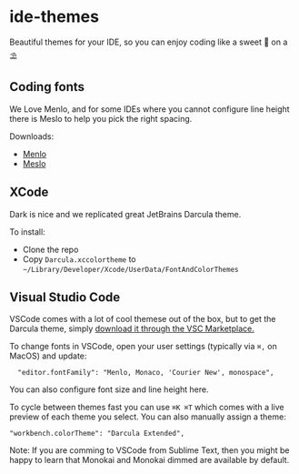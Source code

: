 # ide-themes

Beautiful themes for your IDE, so you can enjoy coding like a sweet 🍹 on a ⛱

## Coding fonts

We Love Menlo, and for some IDEs where you cannot configure line height there is Meslo to help you pick the right spacing.

Downloads:

* [Menlo](http://www.cufonfonts.com/en/font/13494/menlo)
* [Meslo](https://github.com/andreberg/Meslo-Font)

## XCode

Dark is nice and we replicated great JetBrains Darcula theme.

To install:

* Clone the repo
* Copy `Darcula.xccolortheme` to `~/Library/Developer/Xcode/UserData/FontAndColorThemes`

## Visual Studio Code

VSCode comes with a lot of cool themese out of the box, but to get the Darcula theme, simply [download it through the VSC Marketplace.](https://marketplace.visualstudio.com/items?itemName=rokoroku.vscode-theme-darcula)

To change fonts in VSCode, open your user settings (typically via `⌘,` on MacOS) and update:

```
  "editor.fontFamily": "Menlo, Monaco, 'Courier New', monospace",
```

You can also configure font size and line height here.

To cycle between themes fast you can use `⌘K ⌘T` which comes with a live preview of each theme you select. You can also manually assign a theme:

```
"workbench.colorTheme": "Darcula Extended",
```

Note: If you are comming to VSCode from Sublime Text, then you might be happy to learn that Monokai and Monokai dimmed are available by default.
